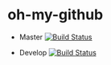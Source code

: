 # oh-my-github

- Master
[![Build Status](https://travis-ci.org/oh-my-github/oh-my-github.svg?branch=master)](https://travis-ci.org/oh-my-github/oh-my-github)

- Develop
[![Build Status](https://travis-ci.org/oh-my-github/oh-my-github.svg?branch=develop)](https://travis-ci.org/oh-my-github/oh-my-github)

